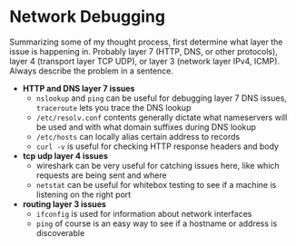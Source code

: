 # Network Debugging
Summarizing some of my thought process, first determine what layer the issue is happening in. Probably layer 7 (HTTP, DNS, or other protocols), layer 4 (transport layer TCP UDP), or layer 3 (network layer IPv4, ICMP). Always describe the problem in a sentence.
- **HTTP and DNS layer 7 issues** 
  - `nslookup` and `ping` can be useful for debugging layer 7 DNS issues, `traceroute` lets you trace the DNS lookup
  - `/etc/resolv.conf` contents generally dictate what nameservers will be used and with what domain suffixes during DNS lookup
  - `/etc/hosts` can locally alias certain address to records
  - `curl -v` is useful for checking HTTP response headers and body
- **tcp udp layer 4 issues** 
  - wireshark can be very useful for catching issues here, like which requests are being sent and where
  - `netstat` can be useful for whitebox testing to see if a machine is listening on the right port
- **routing layer 3 issues** 
  - `ifconfig` is used for information about network interfaces
  - `ping` of course is an easy way to see if a hostname or address is discoverable
  
